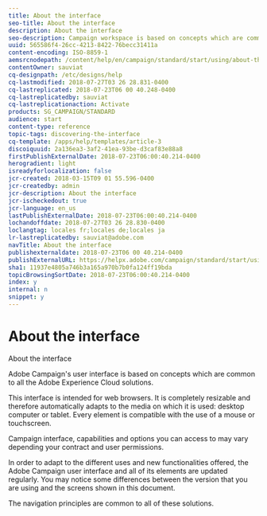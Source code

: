 ```yaml
---
title: About the interface
seo-title: About the interface
description: About the interface
seo-description: Campaign workspace is based on concepts which are common to all the Adobe Experience Cloud solutions..
uuid: 565586f4-26cc-4213-8422-76becc31411a
content-encoding: ISO-8859-1
aemsrcnodepath: /content/help/en/campaign/standard/start/using/about-the-interface
contentOwner: sauviat
cq-designpath: /etc/designs/help
cq-lastmodified: 2018-07-27T03 26 28.831-0400
cq-lastreplicated: 2018-07-23T06 00 40.248-0400
cq-lastreplicatedby: sauviat
cq-lastreplicationaction: Activate
products: SG_CAMPAIGN/STANDARD
audience: start
content-type: reference
topic-tags: discovering-the-interface
cq-template: /apps/help/templates/article-3
discoiquuid: 2a136ea3-3af2-41ea-93be-d3caf83e88a8
firstPublishExternalDate: 2018-07-23T06:00:40.214-0400
herogradient: light
isreadyforlocalization: false
jcr-created: 2018-03-15T09 01 55.596-0400
jcr-createdby: admin
jcr-description: About the interface
jcr-ischeckedout: true
jcr-language: en_us
lastPublishExternalDate: 2018-07-23T06:00:40.214-0400
lochandoffdate: 2018-07-27T03 26 28.830-0400
loclangtag: locales fr;locales de;locales ja
lr-lastreplicatedby: sauviat@adobe.com
navTitle: About the interface
publishexternaldate: 2018-07-23T06 00 40.214-0400
publishExternalURL: https://helpx.adobe.com/campaign/standard/start/using/about-the-interface.html
sha1: 11937e4805a746b3a165a970b7b0fa124ff19bda
topicBrowsingSortDate: 2018-07-23T06:00:40.214-0400
index: y
internal: n
snippet: y
---
```


# About the interface

About the interface

Adobe Campaign's user interface is based on concepts which are common to all the Adobe Experience Cloud solutions.

This interface is intended for web browsers. It is completely resizable and therefore automatically adapts to the media on which it is used: desktop computer or tablet. Every element is compatible with the use of a mouse or touchscreen.

Campaign interface, capabilities and options you can access to may vary depending your contract and user permissions.

In order to adapt to the different uses and new functionalities offered, the Adobe Campaign user interface and all of its elements are updated regularly. You may notice some differences between the version that you are using and the screens shown in this document.

The navigation principles are common to all of these solutions.
